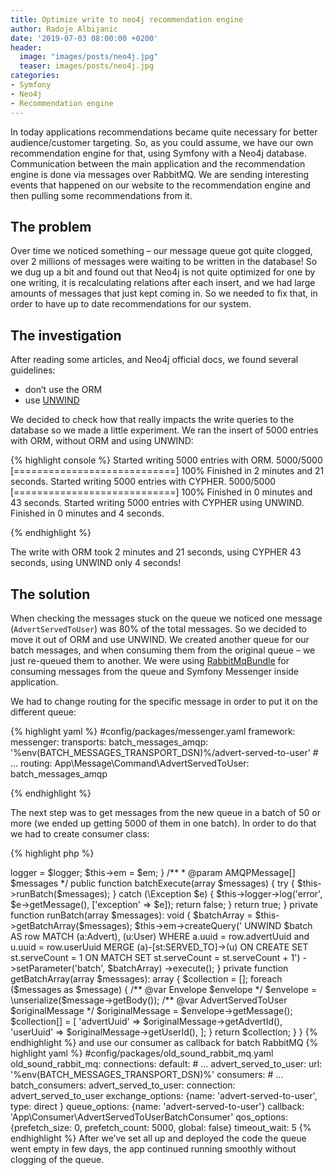 ```yaml
---
title: Optimize write to neo4j recommendation engine 
author: Radoje Albijanic
date: '2019-07-03 08:00:00 +0200'
header: 
  image: "images/posts/neo4j.jpg"
  teaser: images/posts/neo4j.jpg
categories:
- Symfony
- Neo4j
- Recommendation engine
--- 
```


In today applications recommendations became quite necessary for better audience/customer targeting. So, as you could assume, we have our own recommendation engine for that, 
using Symfony with a Neo4j database. Communication between the main application and the recommendation engine is done via messages over RabbitMQ. 
We are sending interesting events that happened on our website to the recommendation engine and then pulling some recommendations from it.

## The problem

Over time we noticed something – our message queue got quite clogged, over 2 millions of messages were waiting to be written in the database! So we dug up a bit and found out 
that Neo4j is not quite optimized for one by one writing, it is recalculating relations after each insert, and we had large amounts of messages that just kept coming 
in. So we needed to fix that, in order to have up to date recommendations for our system.

## The investigation

After reading some articles, and Neo4j official docs, we found several guidelines:
- don’t use the ORM
- use [UNWIND](https://neo4j.com/docs/cypher-manual/current/clauses/unwind/)   

We decided to check how that really impacts the write queries to the database so we made a little experiment. We ran the insert of 5000 entries with ORM, without ORM and using UNWIND:

{% highlight console %}
Started writing 5000 entries with ORM.
 5000/5000 [============================] 100%
Finished in 2 minutes and 21 seconds.
Started writing 5000 entries with CYPHER.
 5000/5000 [============================] 100%
Finished in 0 minutes and 43 seconds.
Started writing 5000 entries with CYPHER using UNWIND.
Finished in 0 minutes and 4 seconds.

{% endhighlight %}

The write with ORM took 2 minutes and 21 seconds, using CYPHER 43 seconds, using UNWIND only 4 seconds!

## The solution

When checking the messages stuck on the queue we noticed one message (`AdvertServedToUser`) was 80% of the total messages. So we decided to move it out of ORM and use UNWIND. 
We created another queue for our batch messages, and when consuming them from the original queue – we just re-queued them to another. We were using [RabbitMqBundle](https://github.com/php-amqplib/RabbitMqBundle) for consuming messages from the queue and Symfony Messenger inside application.

We had to change routing for the specific message in order to put it on the different queue:

{% highlight yaml %}
#config/packages/messenger.yaml
framework:
    messenger:
        transports:
            batch_messages_amqp: '%env(BATCH_MESSAGES_TRANSPORT_DSN)%/advert-served-to-user'
        # ...
        routing:
            App\Message\Command\AdvertServedToUser: batch_messages_amqp

{% endhighlight %}

The next step was to get messages from the new queue in a batch of 50 or more (we ended up getting 5000 of them in one batch). In order to do that we had to create consumer class:

{% highlight php %}
<?php

declare(strict_types=1);

namespace App\Consumer;

use App\Message\Command\Advert\AdvertServedToUser;
use OldSound\RabbitMqBundle\RabbitMq\BatchConsumerInterface;
use PhpAmqpLib\Message\AMQPMessage;
use Psr\Log\LoggerInterface;
use GraphAware\Neo4j\OGM\EntityManager;
use Symfony\Component\Messenger\Envelope;

class AdvertServedToUserBatchConsumer implements BatchConsumerInterface
{
    private $em;
    private $logger;

    public function __construct(EntityManager $em, LoggerInterface $logger)
    {
        $this->logger = $logger;
        $this->em = $em;
    }

    /**
     * @param AMQPMessage[] $messages
     */
    public function batchExecute(array $messages)
    {
        try {
            $this->runBatch($messages);
        } catch (\Exception $e) {
            $this->logger->log('error', $e->getMessage(), ['exception' => $e]);

            return false;
        }

        return true;
    }
    
    private function runBatch(array $messages): void
    {
        $batchArray = $this->getBatchArray($messages);
        $this->em->createQuery('
                UNWIND $batch AS row
                MATCH (a:Advert), (u:User)
                WHERE a.uuid = row.advertUuid and u.uuid = row.userUuid
                MERGE (a)-[st:SERVED_TO]->(u)
                    ON CREATE SET st.serveCount = 1
                    ON MATCH SET st.serveCount = st.serveCount + 1')
            ->setParameter('batch', $batchArray)
            ->execute();
    }

    private function getBatchArray(array $messages): array
    {
        $collection = [];
        foreach ($messages as $message) {
            /** @var Envelope $envelope */
            $envelope = \unserialize($message->getBody());
            /** @var AdvertServedToUser $originalMessage */
            $originalMessage = $envelope->getMessage();
            $collection[] = [
                'advertUuid' => $originalMessage->getAdvertId(),
                'userUuid' => $originalMessage->getUserId(),
            ];
        }

        return $collection;
    }
}

{% endhighlight %}

and use our consumer as callback for batch RabbitMQ

{% highlight yaml %}
#config/packages/old_sound_rabbit_mq.yaml
old_sound_rabbit_mq:
    connections:
        default:
            # ...
        advert_served_to_user:
            url: '%env(BATCH_MESSAGES_TRANSPORT_DSN)%'
    consumers:
        # ...
    	batch_consumers:
            advert_served_to_user:
                connection:       advert_served_to_user
                exchange_options: {name: 'advert-served-to-user', type: direct }
                queue_options:    {name: 'advert-served-to-user'}
                callback:         'App\Consumer\AdvertServedToUserBatchConsumer'
                qos_options:      {prefetch_size: 0, prefetch_count: 5000, global: false}
                timeout_wait:     5
{% endhighlight %}

After we’ve set all up and deployed the code the queue went empty in few days, the app continued running smoothly without clogging of the queue.
